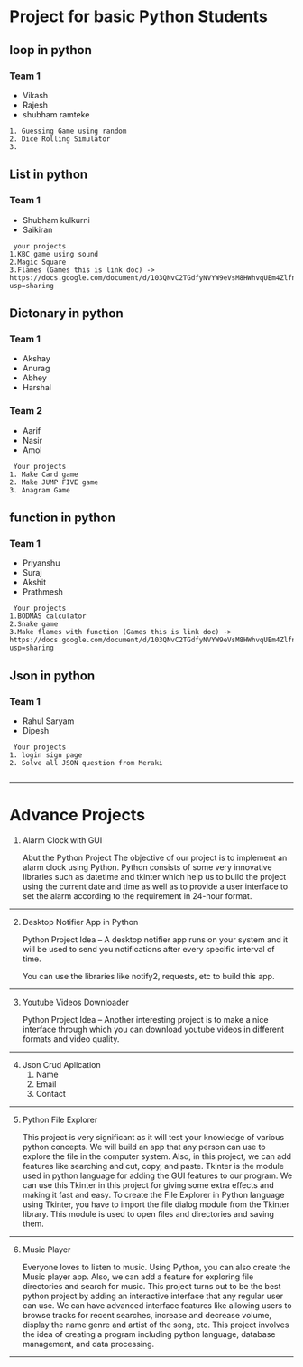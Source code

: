 # Project for basic Python Students

## loop in python

### Team 1
- Vikash
- Rajesh 
- shubham ramteke

```
1. Guessing Game using random
2. Dice Rolling Simulator
3. 

```

## List in python 

### Team 1
- Shubham kulkurni
- Saikiran

 
```
 your projects
1.KBC game using sound  
2.Magic Square 
3.Flames (Games this is link doc) -> https://docs.google.com/document/d/103QNvC2TGdfyNVYW9eVsM8HWhvqUEm4Zlfn7OBEi0r8/edit?usp=sharing

```

## Dictonary in python

### Team 1

- Akshay 
- Anurag
- Abhey
- Harshal

### Team 2

- Aarif
- Nasir
- Amol


```
 Your projects
1. Make Card game 
2. Make JUMP FIVE game  
3. Anagram Game

```


## function in python

### Team 1
- Priyanshu
- Suraj
- Akshit
- Prathmesh

```
 Your projects
1.BODMAS calculator 
2.Snake game 
3.Make flames with function (Games this is link doc) -> https://docs.google.com/document/d/103QNvC2TGdfyNVYW9eVsM8HWhvqUEm4Zlfn7OBEi0r8/edit?usp=sharing

```


## Json in python

### Team 1
- Rahul Saryam
- Dipesh

```
 Your projects
1. login sign page 
2. Solve all JSON question from Meraki


```

---
# Advance Projects
1. Alarm Clock with GUI

    Abut the Python Project
The objective of our project is to implement an alarm clock using Python. Python consists of some very innovative libraries such as datetime and tkinter which help us to build the project using the current date and time as well as to provide a user interface to set the alarm according to the requirement in 24-hour format.

---
2. Desktop Notifier App in Python

   Python Project Idea – A desktop notifier app runs on your system and it will be used to send you notifications after every specific interval of time.

   You can use the libraries like notify2, requests, etc to build this app.

---
3. Youtube Videos Downloader

   Python Project Idea – Another interesting project is to make a nice interface through which you can download youtube videos in different formats and video quality.
---

4. Json Crud Aplication
   1. Name
   2. Email
   3. Contact

---
5. Python File Explorer

   This project is very significant as it will test your knowledge of various python concepts. We will build an app that any person can use to explore the file in the computer system. Also, in this project, we can add features like searching and cut, copy, and paste. Tkinter is the module used in python language for adding the GUI features to our program. We can use this Tkinter in this project for giving some extra effects and making it fast and easy. To create the File Explorer in Python language using Tkinter, you have to import the file dialog module from the Tkinter library. This module is used to open files and directories and saving them.  

---
6. Music Player

   Everyone loves to listen to music. Using Python, you can also create the Music player app. Also, we can add a feature for exploring file directories and search for music. This project turns out to be the best python project by adding an interactive interface that any regular user can use. We can have advanced interface features like allowing users to browse tracks for recent searches, increase and decrease volume, display the name genre and artist of the song, etc. This project involves the idea of creating a program including python language, database management, and data processing. 

---
